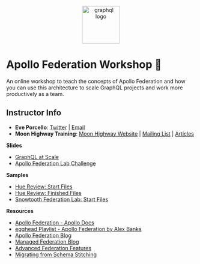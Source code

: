 <p align="center">
<img src="https://upload.wikimedia.org/wikipedia/commons/thumb/1/17/GraphQL_Logo.svg/512px-GraphQL_Logo.svg.png" width="100" alt="graphql logo"/>
</p>

# Apollo Federation Workshop 🚀

An online workshop to teach the concepts of Apollo Federation and how you can use this architecture to scale GraphQL projects and work more productively as a team.

## Instructor Info

- **Eve Porcello**: [Twitter](https://twitter.com/eveporcello) | [Email](mailto:eve@moonhighway.com)
- **Moon Highway Training**: [Moon Highway Website](https://www.moonhighway.com) | [Mailing List](http://bit.ly/moonhighway) | [Articles](https://www.moonhighway.com/articles)

**Slides**

- [GraphQL at Scale](https://slides.com/moonhighway/scale-cube/)
- [Apollo Federation Lab Challenge](https://slides.com/moonhighway/federation-lab)

**Samples**

- [Hue Review: Start Files](https://github.com/graphqlworkshop/hue-review-activity)
- [Hue Review: Finished Files](https://github.com/graphqlworkshop/hue-review-activity/tree/complete)
- [Snowtooth Federation Lab: Start Files](https://github.com/graphqlworkshop/snowtooth-federation-lab)

**Resources**

- [Apollo Federation - Apollo Docs](https://www.apollographql.com/docs/apollo-server/federation/introduction/)
- [egghead Playlist - Apollo Federation by Alex Banks](https://egghead.io/playlists/getting-started-with-apollo-federation-60ad0165)
- [Apollo Federation Blog](https://blog.apollographql.com/apollo-federation-f260cf525d21)
- [Managed Federation Blog](https://blog.apollographql.com/announcing-managed-federation-265c9f0bc88e)
- [Advanced Federation Features](https://www.apollographql.com/docs/apollo-server/federation/advanced-features/)
- [Migrating from Schema Stitching](https://www.apollographql.com/docs/apollo-server/federation/migrating-from-stitching/)
